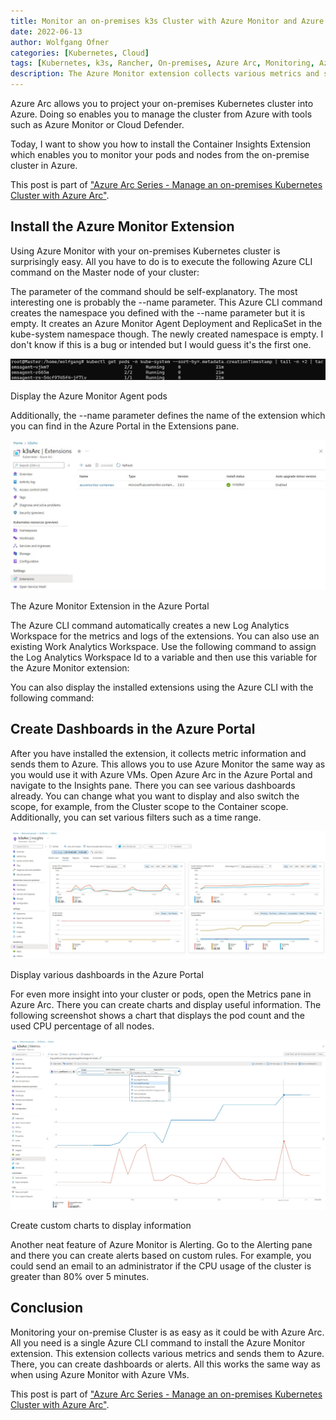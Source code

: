 ```yaml
---
title: Monitor an on-premises k3s Cluster with Azure Monitor and Azure Arc
date: 2022-06-13
author: Wolfgang Ofner
categories: [Kubernetes, Cloud]
tags: [Kubernetes, k3s, Rancher, On-premises, Azure Arc, Monitoring, Azure Monitor]
description: The Azure Monitor extension collects various metrics and sends them to Azure. There, you can create dashboards or alerts with Azure Arc.
---
```


Azure Arc allows you to project your on-premises Kubernetes cluster into Azure. Doing so enables you to manage the cluster from Azure with tools such as Azure Monitor or Cloud Defender.

Today, I want to show you how to install the Container Insights Extension which enables you to monitor your pods and nodes from the on-premise cluster in Azure.

This post is part of ["Azure Arc Series - Manage an on-premises Kubernetes Cluster with Azure Arc"](/manage-on-premises-kubernetes-with-azure-arc).

## Install the Azure Monitor Extension

Using Azure Monitor with your on-premises Kubernetes cluster is surprisingly easy. All you have to do is to execute the following Azure CLI command on the Master node of your cluster:

<script src="https://gist.github.com/WolfgangOfner/df783364ca52544364f1636531a59efe.js"></script>

The parameter of the command should be self-explanatory. The most interesting one is probably the --name parameter. This Azure CLI command creates the namespace you defined with the --name parameter but it is empty. It creates an Azure Monitor Agent Deployment and ReplicaSet in the kube-system namespace though. The newly created namespace is empty. I don't know if this is a bug or intended but I would guess it's the first one.

<div class="col-12 col-sm-10 aligncenter">
  <a href="/assets/img/posts/2022/06/Display-the-Azure-Monitor-Agent-pods.jpg"><img loading="lazy" src="/assets/img/posts/2022/06/Display-the-Azure-Monitor-Agent-pods.jpg" alt="Display the Azure Monitor Agent pods" /></a>
  
  <p>
   Display the Azure Monitor Agent pods
  </p>
</div>

Additionally, the --name parameter defines the name of the extension which you can find in the Azure Portal in the Extensions pane.

<div class="col-12 col-sm-10 aligncenter">
  <a href="/assets/img/posts/2022/06/The-Azure-Monitor-Extension-in-the-Azure-Portal.jpg"><img loading="lazy" src="/assets/img/posts/2022/06/The-Azure-Monitor-Extension-in-the-Azure-Portal.jpg" alt="The Azure Monitor Extension in the Azure Portal" /></a>
  
  <p>
   The Azure Monitor Extension in the Azure Portal
  </p>
</div>

The Azure CLI command automatically creates a new Log Analytics Workspace for the metrics and logs of the extensions. You can also use an existing Work Analytics Workspace. Use the following command to assign the Log Analytics Workspace Id to a variable and then use this variable for the Azure Monitor extension:

<script src="https://gist.github.com/WolfgangOfner/b7840583d94cde23630bab8c2c550e63.js"></script>

You can also display the installed extensions using the Azure CLI with the following command:

<script src="https://gist.github.com/WolfgangOfner/30c06c9670b898fcd518672d97a18ebf.js"></script>

## Create Dashboards in the Azure Portal

After you have installed the extension, it collects metric information and sends them to Azure. This allows you to use Azure Monitor the same way as you would use it with Azure VMs. Open Azure Arc in the Azure Portal and navigate to the Insights pane. There you can see various dashboards already. You can change what you want to display and also switch the scope, for example, from the Cluster scope to the Container scope. Additionally, you can set various filters such as a time range.

<div class="col-12 col-sm-10 aligncenter">
  <a href="/assets/img/posts/2022/06/Display-various-dashboards-in-the-Azure-Portal.jpg"><img loading="lazy" src="/assets/img/posts/2022/06/Display-various-dashboards-in-the-Azure-Portal.jpg" alt="Display various dashboards in the Azure Portal" /></a>
  
  <p>
   Display various dashboards in the Azure Portal
  </p>
</div>

For even more insight into your cluster or pods, open the Metrics pane in Azure Arc. There you can create charts and display useful information. The following screenshot shows a chart that displays the pod count and the used CPU percentage of all nodes.

<div class="col-12 col-sm-10 aligncenter">
  <a href="/assets/img/posts/2022/06/Create-custom-charts-to-display-information.jpg"><img loading="lazy" src="/assets/img/posts/2022/06/Create-custom-charts-to-display-information.jpg" alt="Create custom charts to display information" /></a>
  
  <p>
   Create custom charts to display information
  </p>
</div>

Another neat feature of Azure Monitor is Alerting. Go to the Alerting pane and there you can create alerts based on custom rules. For example, you could send an email to an administrator if the CPU usage of the cluster is greater than 80% over 5 minutes.

## Conclusion

Monitoring your on-premise Cluster is as easy as it could be with Azure Arc. All you need is a single Azure CLI command to install the Azure Monitor extension. This extension collects various metrics and sends them to Azure. There, you can create dashboards or alerts. All this works the same way as when using Azure Monitor with Azure VMs.

This post is part of ["Azure Arc Series - Manage an on-premises Kubernetes Cluster with Azure Arc"](/manage-on-premises-kubernetes-with-azure-arc).
